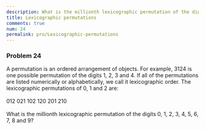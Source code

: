```yaml
---
description: What is the millionth lexicographic permutation of the digits 0, 1, 2, 3, 4, 5, 6, 7, 8 and 9?
title: Lexicographic permutations
comments: true
num: 24
permalink: pro/Lexicographic-permutations
---
```

<div class='problem'>
<h3>Problem 24</h3>
A permutation is an ordered arrangement of objects. For example, 3124 is one possible permutation of the digits 1, 2, 3 and 4. If all of the permutations are listed numerically or alphabetically, we call it lexicographic order. The lexicographic permutations of 0, 1 and 2 are:
<br><br>
012   021   102   120   201   210
<br><br>
What is the millionth lexicographic permutation of the digits 0, 1, 2, 3, 4, 5, 6, 7, 8 and 9?
<br>
</div>
